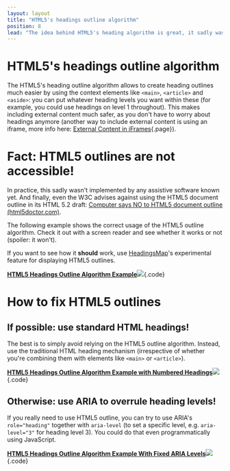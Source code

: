 ```yaml
---
layout: layout
title: "HTML5's headings outline algorithm"
position: 8
lead: "The idea behind HTML5's heading algorithm is great, it sadly was never picked up by any browser or screen reader."
---
```


# HTML5's headings outline algorithm

The HTML5's heading outline algorithm allows to create heading outlines much easier by using the context elements like `<main>`, `<article>` and `<aside>`: you can put whatever heading levels you want within these (for example, you could use headings on level 1 throughout). This makes including external content much safer, as you don't have to worry about headings anymore (another way to include external content is using an iframe, more info here: [External Content in iFrames](/examples/iframes){.page}).

# Fact: HTML5 outlines are not accessible!

In practice, this sadly wasn't implemented by any assistive software known yet. And finally, even the W3C advises against using the HTML5 document outline in its HTML 5.2 draft: [Computer says NO to HTML5 document outline (html5doctor.com)](http://html5doctor.com/computer-says-no-to-html5-document-outline/).

The following example shows the correct usage of the HTML5 outline algorithm. Check it out with a screen reader and see whether it works or not (spoiler: it won't).

If you want to see how it **should** work, use [HeadingsMap](@page-59)'s experimental feature for displaying HTML5 outlines.

[**HTML5 Headings Outline Algorithm Example**![](https://s3-us-west-2.amazonaws.com/i.cdpn.io/1279260.owyXqN.small.2f94c6cb-a57a-40b5-bd39-37ddad8c32bf.png)](https://codepen.io/accessibility-developer-guide/pen/owyXqN){.code}

# How to fix HTML5 outlines

## If possible: use standard HTML headings!

The best is to simply avoid relying on the HTML5 outline algorithm. Instead, use the traditional HTML heading mechanism (irrespective of whether you're combining them with elements like `<main>` or `<article>`).

[**HTML5 Headings Outline Algorithm Example with Numbered Headings**![](https://s3-us-west-2.amazonaws.com/i.cdpn.io/1279260.OgEVEm.small.0f84404f-900d-4551-a232-832603042c22.png)](https://codepen.io/accessibility-developer-guide/pen/OgEVEm){.code}

## Otherwise: use ARIA to overrule heading levels!

If you really need to use HTML5 outline, you can try to use ARIA's `role="heading"` together with `aria-level` (to set a specific level, e.g. `aria-level="3"` for heading level 3). You could do that even programmatically using JavaScript.

[**HTML5 Headings Outline Algorithm Example With Fixed ARIA Levels**![](https://s3-us-west-2.amazonaws.com/i.cdpn.io/1279260.dRKVdb.small.6008d13b-5105-45fe-92f3-f510ecfc6995.png)](https://codepen.io/accessibility-developer-guide/pen/dRKVdb){.code}